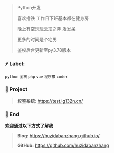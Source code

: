 > Python开发
>
> 喜欢撸铁 工作日下班基本都在健身房
>
> 晚上有空玩玩云顶之弈 发发呆
>
> 更多的时间是个宅男
>
> 鉴权后台更新至py3.78版本

### ⚡ Label:

`python`  `全栈`  `php`  `vue`  `程序猿`  `coder`

### :pushpin: Project

> **权鉴系统:** https://test.ig132n.cn/
>

### 💬 End

**欢迎通过以下方式了解我**

> **Blog:** https://huzidabanzhang.github.io/
>
> **GitHub:** https://github.com/huzidabanzhang
>


